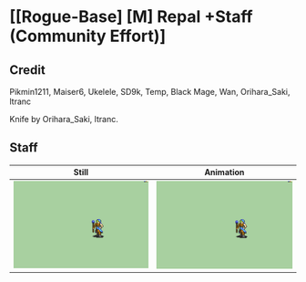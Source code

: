 # [\[Rogue-Base\] \[M\] Repal +Staff \(Community Effort\)]

## Credit

Pikmin1211, Maiser6, Ukelele, SD9k, Temp, Black Mage, Wan, Orihara_Saki, ltranc

Knife by Orihara_Saki, ltranc.
	
## Staff

| Still | Animation |
| :---: | :-------: |
| ![Staff still](./Staff_000.png) | ![Staff animation](./Staff.gif) |
